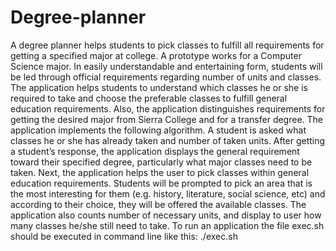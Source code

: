 # Degree-planner
A degree planner helps students to pick classes to fulfill all requirements for getting a specified major at college. A prototype works for a Computer Science major. In easily understandable and entertaining form, students will be led through official requirements regarding number of units and classes. The application helps students to understand which classes he or she is required to take and choose the preferable classes to fulfill general education requirements. Also, the application distinguishes requirements for getting the desired major from Sierra College and for a transfer degree.
The application implements the following algorithm. A student is asked what classes he or she has already taken and number of taken units. After getting a student’s response, the application displays the general requirement toward their specified degree, particularly what major classes need to be taken. 
Next, the application helps the user to pick classes within general education requirements. Students will be prompted to pick an area that is the most interesting for them (e.g. history, literature, social science, etc) and according to their choice, they will be offered the available classes. 
The application also counts number of necessary units, and display to user how many classes he/she still need to take. 
To run an application the file exec.sh should be executed in command line like this:
./exec.sh
